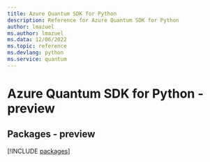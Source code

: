 ```yaml
---
title: Azure Quantum SDK for Python
description: Reference for Azure Quantum SDK for Python
author: lmazuel
ms.author: lmazuel
ms.data: 12/06/2022
ms.topic: reference
ms.devlang: python
ms.service: quantum
---
```

# Azure Quantum SDK for Python - preview
## Packages - preview
[!INCLUDE [packages](quantum-index.md)]